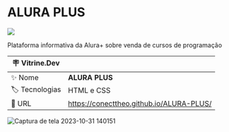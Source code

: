 # ALURA PLUS 
<p align="left"><img loading="lazy" src="http://img.shields.io/static/v1?label=STATUS&message=%20CONCLUIDO&color=GREEN&style=for-the-badge"/>
</p>



Plataforma informativa da Alura+ sobre venda de cursos de programação

| :placard: Vitrine.Dev |     |
| -------------  | --- |
| :sparkles: Nome        | **ALURA PLUS**
| :label: Tecnologias | HTML e CSS
| :rocket: URL         | https://conecttheo.github.io/ALURA-PLUS/


![Captura de tela 2023-10-31 140151](https://github.com/conecttheo/ALURA-PLUS/assets/127543588/aa3d2441-4b69-4e58-abd5-393dca042fd8)

